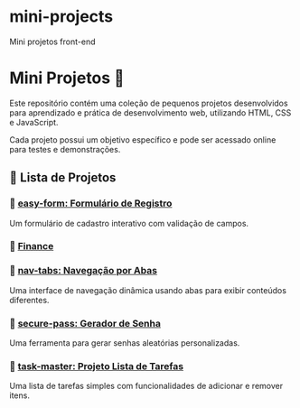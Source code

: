 # mini-projects
 Mini projetos front-end
 
# Mini Projetos 🚀

Este repositório contém uma coleção de pequenos projetos desenvolvidos para aprendizado e prática de desenvolvimento web, utilizando HTML, CSS e JavaScript.

Cada projeto possui um objetivo específico e pode ser acessado online para testes e demonstrações.

## 📂 Lista de Projetos

### 📌 [easy-form: Formulário de Registro](https://deveverllon.github.io/mini-projects/easy-form/)
Um formulário de cadastro interativo com validação de campos.

### 📌 [Finance](https://deveverllon.github.io/mini-projects/easy-form/finance)

### 📌 [nav-tabs: Navegação por Abas](https://deveverllon.github.io/mini-projects/easy-form/nav-tabs)
Uma interface de navegação dinâmica usando abas para exibir conteúdos diferentes.

### 📌 [secure-pass: Gerador de Senha](https://deveverllon.github.io/mini-projects/easy-form/secure-pass)
Uma ferramenta para gerar senhas aleatórias personalizadas.

### 📌 [task-master: Projeto Lista de Tarefas](https://deveverllon.github.io/mini-projects/easy-form/task-master)
Uma lista de tarefas simples com funcionalidades de adicionar e remover itens.



